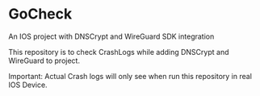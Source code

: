 # GoCheck
An IOS project with DNSCrypt and WireGuard SDK integration

This repository is to check CrashLogs while adding DNSCrypt and WireGuard to project.

Important:
Actual Crash logs will only see when run this repository in real IOS Device.
